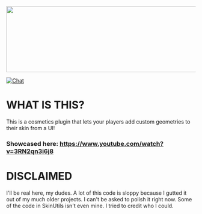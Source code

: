 <img src="https://i.imgur.com/orRM0Ao.png"  width="600" height="175">


[![Chat](https://img.shields.io/badge/chat-on%20discord-7289da.svg)](https://discord.gg/ADEz9KBAW9)

# WHAT IS THIS?
This is a cosmetics plugin that lets your players add custom geometries to their skin from a UI!
### Showcased here: https://www.youtube.com/watch?v=3RN2qn3i6j8

# DISCLAIMED
I'll be real here, my dudes. A lot of this code is sloppy because I gutted it out of my much older projects. I can't be asked to polish it right now. Some of the code in SkinUtils isn't even mine. I tried to credit who I could. 
